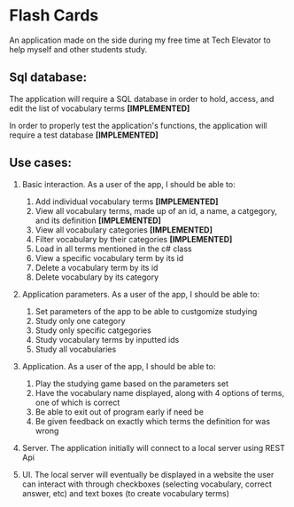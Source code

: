 # Flash Cards
An application made on the side during my free time at Tech Elevator to help myself and other students study.
## Sql database:
The application will require a SQL database in order to hold, access, and edit the list of vocabulary terms **[IMPLEMENTED]**

In order to properly test the application's functions, the application will require a test database **[IMPLEMENTED]**

## Use cases:
1. Basic interaction. As a user of the app, I should be able to:
    1. Add individual vocabulary terms **[IMPLEMENTED]**
    2. View all vocabulary terms, made up of an id, a name, a catgegory, and its definition **[IMPLEMENTED]**
    3. View all vocabulary categories **[IMPLEMENTED]**
    4. Filter vocabulary by their categories **[IMPLEMENTED]**
    5. Load in all terms mentioned in the c# class
    6. View a specific vocabulary term by its id
    7. Delete a vocabulary term by its id
    8. Delete vocabulary by its category

2. Application parameters. As a user of the app, I should be able to:
    1. Set parameters of the app to be able to custgomize studying
    2. Study only one category
    3. Study only specific catgegories
    4. Study vocabulary terms by inputted ids
    5. Study all vocabularies

3. Application. As a user of the app, I should be able to: 
    1. Play the studying game based on the parameters set
    2. Have the vocabulary name displayed, along with 4 options of terms, one of which is correct
    3. Be able to exit out of program early if need be
    4. Be given feedback on exactly which terms the definition for was wrong

4. Server. The application initially will connect to a local server using REST Api

5. UI. The local server will eventually be displayed in a website the user can interact with through checkboxes (selecting vocabulary, correct answer, etc) and text boxes (to create vocabulary terms)